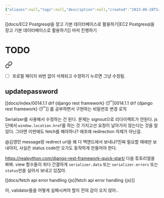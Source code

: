 ```yaml
---
{"aliases":null,"tags":null,"description":null,"created":"2023-06-28T14:01:49","updated":"2023-07-15T21:30:21","title":"20230628 book-project","dg-publish":true,"permalink":"/docs/20230628 book-project/","dgPassFrontmatter":true}
---
```


[[docs/EC2 Postgresql을 장고 기본 데이터베이스로 활용하기\|EC2 Postgresql을 장고 기본 데이터베이스로 활용하기]] 마저 진행하기

# TODO


<div class="transclusion internal-embed is-loaded"><a class="markdown-embed-link" href="/docs/20230627-book-project/#u6tdmc" aria-label="Open link"><svg xmlns="http://www.w3.org/2000/svg" width="24" height="24" viewBox="0 0 24 24" fill="none" stroke="currentColor" stroke-width="2" stroke-linecap="round" stroke-linejoin="round" class="svg-icon lucide-link"><path d="M10 13a5 5 0 0 0 7.54.54l3-3a5 5 0 0 0-7.07-7.07l-1.72 1.71"></path><path d="M14 11a5 5 0 0 0-7.54-.54l-3 3a5 5 0 0 0 7.07 7.07l1.71-1.71"></path></svg></a><div class="markdown-embed">



- [ ] 프로필 페이지 비번 없이 삭제되고 수정하기 누르면 그냥 수정됨.  

</div></div>


## updatepassword

[[docs/index/0014.1.1 drf {django rest framework} 😴\|0014.1.1 drf {django rest framework} 😴]] 를 공부하면서 구현하는 비밀번호 변경 로직

Serializer를 사용해서 수정하는 건 된다. 문제는 signout으로 리다이렉트가 안된다. js 단에서 `window.location.href`를 하는 것 가지고선 요청이 날아가지 않는다는 것을 알았다. 그러면 이번에도 fetch를 해야하나? 애초에 redirection 자체가 아닌걸.

@김영민 message랑 redirect url을 왜 다 백엔드에서 보내냐?진짜 필요할 때에만 보내야지, 사실은 status code만 오가도 동작하게 만들어야 한다.

https://realpython.com/django-rest-framework-quick-start/ 다음 튜토리얼을 봐봐. view 함수들이 죄다 간결하게 `serializer.data` 또는 `serializer.errors` 또는 `status`만을 실어서 보내고 있잖아.

[[docs/fetch api error handling {js}\|fetch api error handling {js}]]

아, validator들을 어떻게 실패시켜야 할지 전혀 감이 오지 않아..
